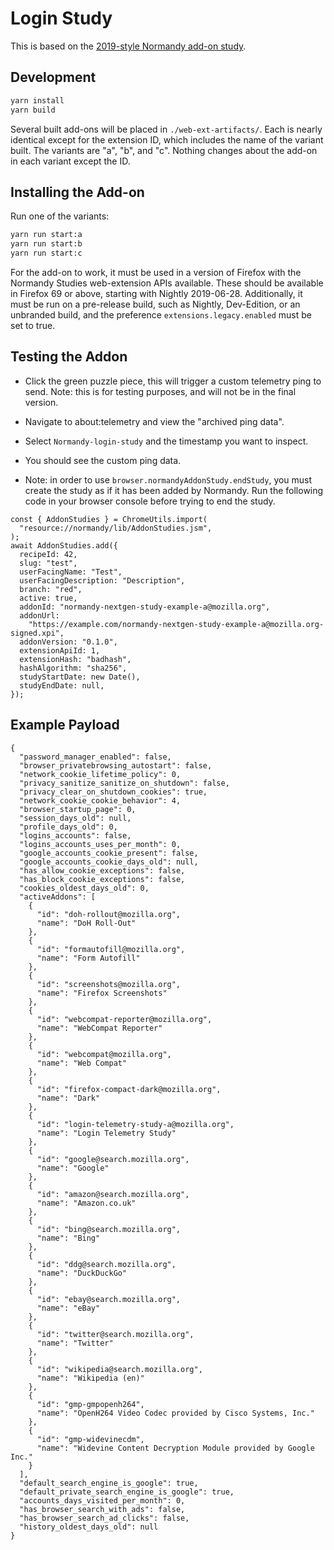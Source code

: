 # Login Study

This is based on the [2019-style Normandy add-on study](https://github.com/mozilla/normandy-nextgen-study-example).

## Development

```bash
yarn install
yarn build
```

Several built add-ons will be placed in `./web-ext-artifacts/`. Each is
nearly identical except for the extension ID, which includes the name of the
variant built. The variants are "a", "b", and "c". Nothing changes about the
add-on in each variant except the ID.

## Installing the Add-on

Run one of the variants:

```bash
yarn run start:a
yarn run start:b
yarn run start:c
```

For the add-on to work, it must be used in a version of Firefox with the
Normandy Studies web-extension APIs available. These should be available in
Firefox 69 or above, starting with Nightly 2019-06-28. Additionally, it must
be run on a pre-release build, such as Nightly, Dev-Edition, or an unbranded
build, and the preference `extensions.legacy.enabled` must be set to true.

## Testing the Addon
- Click the green puzzle piece, this will trigger a custom telemetry ping to send. Note: this is for testing purposes, and will not be in the final version.
- Navigate to about:telemetry and view the "archived ping data".
- Select `Normandy-login-study` and the timestamp you want to inspect.
- You should see the custom ping data. 

- Note: in order to use `browser.normandyAddonStudy.endStudy`, you must create the study as if it has been added by Normandy. Run the following code in your browser console before trying to end the study.
```
const { AddonStudies } = ChromeUtils.import(
  "resource://normandy/lib/AddonStudies.jsm",
);
await AddonStudies.add({
  recipeId: 42,
  slug: "test",
  userFacingName: "Test",
  userFacingDescription: "Description",
  branch: "red",
  active: true,
  addonId: "normandy-nextgen-study-example-a@mozilla.org",
  addonUrl:
    "https://example.com/normandy-nextgen-study-example-a@mozilla.org-signed.xpi",
  addonVersion: "0.1.0",
  extensionApiId: 1,
  extensionHash: "badhash",
  hashAlgorithm: "sha256",
  studyStartDate: new Date(),
  studyEndDate: null,
});
```

## Example Payload
```
{
  "password_manager_enabled": false,
  "browser_privatebrowsing_autostart": false,
  "network_cookie_lifetime_policy": 0,
  "privacy_sanitize_sanitize_on_shutdown": false,
  "privacy_clear_on_shutdown_cookies": true,
  "network_cookie_cookie_behavior": 4,
  "browser_startup_page": 0,
  "session_days_old": null,
  "profile_days_old": 0,
  "logins_accounts": false,
  "logins_accounts_uses_per_month": 0,
  "google_accounts_cookie_present": false,
  "google_accounts_cookie_days_old": null,
  "has_allow_cookie_exceptions": false,
  "has_block_cookie_exceptions": false,
  "cookies_oldest_days_old": 0,
  "activeAddons": [
    {
      "id": "doh-rollout@mozilla.org",
      "name": "DoH Roll-Out"
    },
    {
      "id": "formautofill@mozilla.org",
      "name": "Form Autofill"
    },
    {
      "id": "screenshots@mozilla.org",
      "name": "Firefox Screenshots"
    },
    {
      "id": "webcompat-reporter@mozilla.org",
      "name": "WebCompat Reporter"
    },
    {
      "id": "webcompat@mozilla.org",
      "name": "Web Compat"
    },
    {
      "id": "firefox-compact-dark@mozilla.org",
      "name": "Dark"
    },
    {
      "id": "login-telemetry-study-a@mozilla.org",
      "name": "Login Telemetry Study"
    },
    {
      "id": "google@search.mozilla.org",
      "name": "Google"
    },
    {
      "id": "amazon@search.mozilla.org",
      "name": "Amazon.co.uk"
    },
    {
      "id": "bing@search.mozilla.org",
      "name": "Bing"
    },
    {
      "id": "ddg@search.mozilla.org",
      "name": "DuckDuckGo"
    },
    {
      "id": "ebay@search.mozilla.org",
      "name": "eBay"
    },
    {
      "id": "twitter@search.mozilla.org",
      "name": "Twitter"
    },
    {
      "id": "wikipedia@search.mozilla.org",
      "name": "Wikipedia (en)"
    },
    {
      "id": "gmp-gmpopenh264",
      "name": "OpenH264 Video Codec provided by Cisco Systems, Inc."
    },
    {
      "id": "gmp-widevinecdm",
      "name": "Widevine Content Decryption Module provided by Google Inc."
    }
  ],
  "default_search_engine_is_google": true,
  "default_private_search_engine_is_google": true,
  "accounts_days_visited_per_month": 0,
  "has_browser_search_with_ads": false,
  "has_browser_search_ad_clicks": false,
  "history_oldest_days_old": null
}
```
